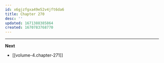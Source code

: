 ```yaml
---
id: x6gjzfgxa49e52v4jft6da6
title: Chapter 270
desc: ''
updated: 1671388385864
created: 1670783768770
---
```




____

**Next**
* [[volume-4.chapter-271]]